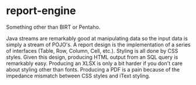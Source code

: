 # report-engine
Something other than BIRT or Pentaho.

Java streams are remarkably good at manipulating data so the input data is simply a stream of POJO's.  A report design is the implementation of a series of interfaces (Table, Row, Column, Cell, etc.).  Styling is all done by CSS styles.  Given this design, producing HTML output from an SQL query is remarkably easy.  Producing an XLSX is only a bit harder if you don't care about styling other than fonts.  Producing a PDF is a pain because of the impedance mismatch between CSS styles and iText styling.